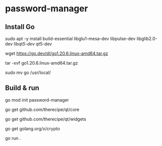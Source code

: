 # password-manager

## Install Go

sudo apt -y install build-essential libglu1-mesa-dev libpulse-dev libglib2.0-dev libqt*5-dev qt*5-dev

wget https://go.dev/dl/go1.20.6.linux-amd64.tar.gz

tar -xvf go1.20.6.linux-amd64.tar.gz

sudo mv go /usr/local/

## Build & run

go mod init password-manager

go get github.com/therecipe/qt/core

go get github.com/therecipe/qt/widgets

go get golang.org/x/crypto

go run .